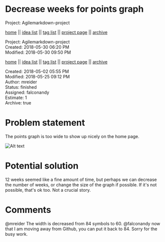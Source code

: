 # Decrease weeks for points graph

Project: Agilemarkdown-project

[home](../index.md) || [idea list](../ideas.md) || [tag list](../tags.md) || [project page](../agilemarkdown-project.md) || [archive](archive.md)

Project: Agilemarkdown-project  
Created: 2018-05-30 06:20 PM  
Modified: 2018-05-30 09:50 PM  

[home](../../index.md) || [idea list](../../ideas.md) || [tag list](../../tags.md) || [project page](../../agilemarkdown-project.md) || [archive](../archive.md)

Created: 2018-05-02 05:55 PM  
Modified: 2018-05-25 09:12 PM  
Author: mreider  
Status: finished  
Assigned: falconandy  
Estimate: 1  
Archive: true  

# Problem statement

The points graph is too wide to show up nicely on the home page.

![Alt text](https://monosnap.com/image/Vdjy00ZrGo2x2ssHlzE7sGVH1ky1xh.png)

# Potential solution

12 weeks seemed like a fine amount of time, but perhaps we can decrease the number of weeks, or change the size of the graph if possible. If it's not possible, that's ok too. Not a crucial story.

# Comments

  @mreider The width is decreased from 84 symbols to 60.
  @falconandy now that I am moving away from Github, you can put it back to 84. Sorry for the busy work.

